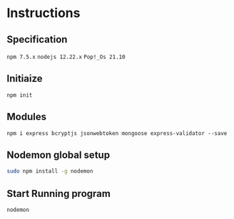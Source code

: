 # Instructions

## Specification
`npm 7.5.x`
`nodejs 12.22.x`
`Pop!_Os 21.10`

## Initiaize

``` node
npm init
```

## Modules
``` node
npm i express bcryptjs jsonwebtoken mongoose express-validator --save
```

## Nodemon global setup

``` bash
sudo npm install -g nodemon
```

## Start Running program
``` node
nodemon
```
